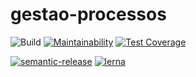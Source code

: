 # gestao-processos

![Build](https://github.com/tecidosbr/gestao-processos/workflows/DevOps%20Pipeline/badge.svg?branch=master)
[![Maintainability](https://api.codeclimate.com/v1/badges/d0c56af8d161e75b9e3f/maintainability)](https://codeclimate.com/github/tecidosbr/gestao-processos/maintainability)
[![Test Coverage](https://api.codeclimate.com/v1/badges/d0c56af8d161e75b9e3f/test_coverage)](https://codeclimate.com/github/tecidosbr/gestao-processos/test_coverage)

[![semantic-release](https://img.shields.io/badge/%20%20%F0%9F%93%A6%F0%9F%9A%80-semantic--release-e10079.svg)](https://github.com/semantic-release/semantic-release)
[![lerna](https://img.shields.io/badge/maintained%20with-lerna-cc00ff.svg)](https://lerna.js.org/)
